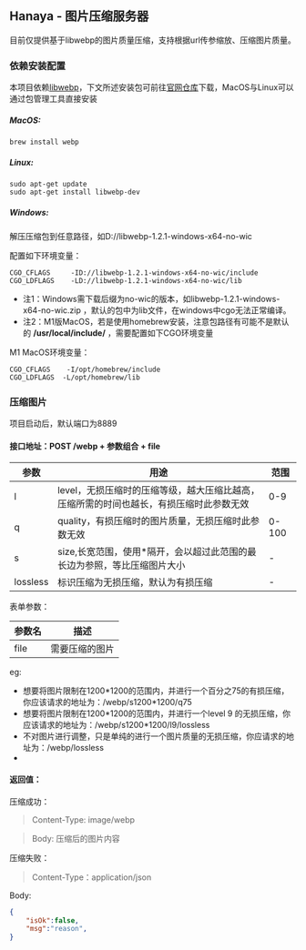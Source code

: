 ## Hanaya - 图片压缩服务器

目前仅提供基于libwebp的图片质量压缩，支持根据url传参缩放、压缩图片质量。

### 依赖安装配置
本项目依赖[libwebp](https://developers.google.com/speed/webp)，下文所述安装包可前往[官网仓库](https://storage.googleapis.com/downloads.webmproject.org/releases/webp/index.html)下载，MacOS与Linux可以通过包管理工具直接安装

##### MacOS:
    brew install webp

##### Linux:
    sudo apt-get update
    sudo apt-get install libwebp-dev

##### Windows:
解压压缩包到任意路径，如D://libwebp-1.2.1-windows-x64-no-wic

配置如下环境变量：

    CGO_CFLAGS     -ID://libwebp-1.2.1-windows-x64-no-wic/include
    CGO_LDFLAGS    -LD://libwebp-1.2.1-windows-x64-no-wic/lib

- 注1：Windows需下载后缀为no-wic的版本，如libwebp-1.2.1-windows-x64-no-wic.zip  ，默认的包中为lib文件，在windows中cgo无法正常编译。
- 注2：M1版MacOS，若是使用homebrew安装，注意包路径有可能不是默认的 **/usr/local/include/** ，需要配置如下CGO环境变量

M1 MacOS环境变量：

    CGO_CFLAGS    -I/opt/homebrew/include
    CGO_LDFLAGS  -L/opt/homebrew/lib

### 压缩图片

项目启动后，默认端口为8889

#### 接口地址：POST /webp + 参数组合 + file

|  参数 |  用途 | 范围		|
| ------------- | -------------|--------------|
| l  |  level，无损压缩时的压缩等级，越大压缩比越高，压缩所需的时间也越长，有损压缩时此参数无效 | 0-9|
| q  |  quality，有损压缩时的图片质量，无损压缩时此参数无效 | 0-100|
| s | size,长宽范围，使用\*隔开，会以超过此范围的最长边为参照，等比压缩图片大小 | -|
| lossless | 标识压缩为无损压缩，默认为有损压缩 | -|

表单参数：

| 参数名  | 描述 |
| ------------ |------|
|  file | 需要压缩的图片

eg:

- 想要将图片限制在1200\*1200的范围内，并进行一个百分之75的有损压缩，你应该请求的地址为：/webp/s1200\*1200/q75
- 想要将图片限制在1200\*1200的范围内，并进行一个level 9 的无损压缩，你应该请求的地址为：/webp/s1200\*1200/l9/lossless
- 不对图片进行调整，只是单纯的进行一个图片质量的无损压缩，你应请求的地址为：/webp/lossless
- 
#### 返回值：
压缩成功：
> Content-Type: image/webp

>Body: 压缩后的图片内容

压缩失败：
> Content-Type：application/json

Body:
```json
{
	"isOk":false,
	"msg":"reason",
}
```